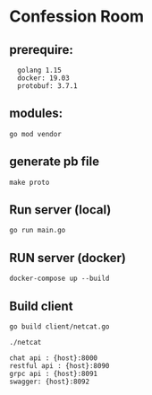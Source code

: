 # Confession Room
## prerequire:
```
  golang 1.15
  docker: 19.03
  protobuf: 3.7.1
```

## modules:
    go mod vendor
## generate pb file
    make proto
## Run server (local)
    go run main.go
## RUN server (docker)
    docker-compose up --build
## Build client
    go build client/netcat.go

    ./netcat

```
chat api : {host}:8000
restful api : {host}:8090
grpc api : {host}:8091
swagger: {host}:8092
```

